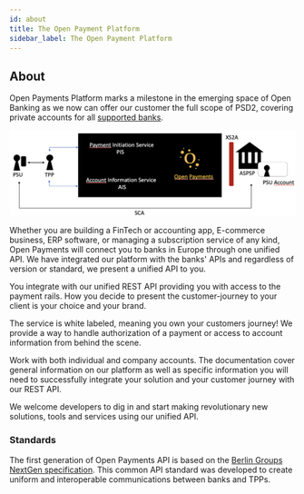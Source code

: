 ```yaml
---
id: about
title: The Open Payment Platform
sidebar_label: The Open Payment Platform
---
```

## About

Open Payments Platform marks a milestone in the emerging space of Open Banking as we now can offer our customer the full scope of PSD2, covering private accounts for all [supported banks](banks.md). 

![Flow](img/open.png)

Whether you are building a FinTech or accounting app, E-commerce business, ERP software, or managing a subscription service of any kind, Open Payments will connect you to banks in Europe through one unified API.
We have integrated our platform with the banks' APIs and regardless of version or standard, we present a unified API to you.

You integrate with our unified REST API providing you with access to the payment rails. How you decide to present the customer-journey to your client is your
choice and your brand.

The service is white labeled, meaning you own your customers journey! We provide a way to handle authorization of a payment or access to account information from
behind the scene.

Work with both individual and company accounts. The documentation cover general information on our platform as well as specific information you will need to successfully integrate your solution and your customer journey with our REST API. 

We welcome developers to dig in and start making revolutionary new solutions, tools and services using our unified API. 

### Standards
The first generation of Open Payments API is based on the [Berlin Groups NextGen specification](https://www.berlin-group.org/psd2-access-to-bank-accounts). 
This common API standard was developed to create uniform and interoperable communications between banks and TPPs.